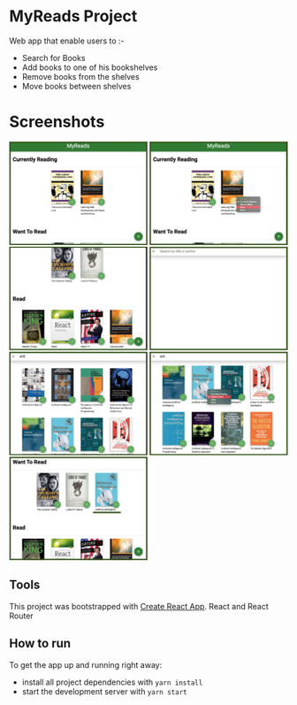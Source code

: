 # MyReads Project

Web app that enable users to :-
 * Search for Books
 * Add books to one of his bookshelves
 * Remove books from the shelves
 * Move books between shelves

# Screenshots
<p>
 <img src="/screenshots/1.png" width="250" heigh="100"/>
 <img src="/screenshots/2.png" width="250" heigh="100"/> 
 <img src="/screenshots/3.png"  width="250" heigh="100"/>
 <img src="/screenshots/4.png" width="250" heigh="100"/> 
 <img src="/screenshots/5.png"  width="250" heigh="100"/> 
 <img src="/screenshots/6.png" width="250" heigh="100"/>
 <img src="/screenshots/7.png" width="250" heigh="100"/> 
 </p>

## Tools
This project was bootstrapped with [Create React App](https://github.com/facebook/create-react-app).
React and React Router

## How to run

To get the app up and running right away:

* install all project dependencies with `yarn install`
* start the development server with `yarn start`


